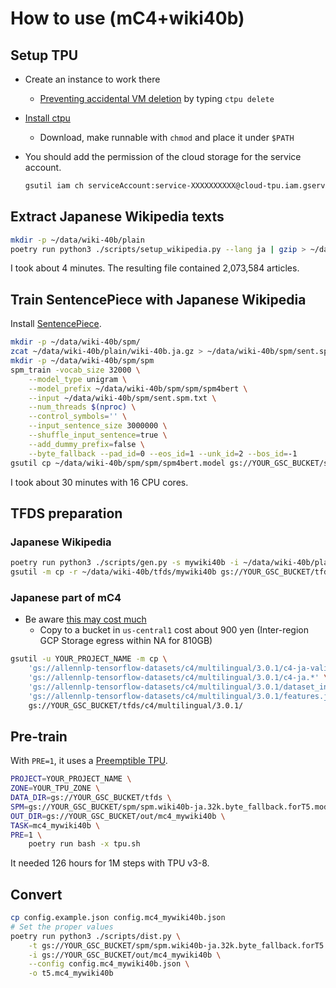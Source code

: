 
# How to use (mC4+wiki40b)

## Setup TPU

- Create an instance to work there
    - [Preventing accidental VM deletion](https://cloud.google.com/compute/docs/instances/preventing-accidental-vm-deletion) by typing ``ctpu delete``
- [Install ctpu](https://github.com/tensorflow/tpu/tree/master/tools/ctpu#local-machine)
    - Download, make runnable with ``chmod`` and place it under ``$PATH``
- You should add the permission of the cloud storage for the service account.

    ```bash
    gsutil iam ch serviceAccount:service-XXXXXXXXXX@cloud-tpu.iam.gserviceaccount.com:roles/storage.objectAdmin gs://YOUR_GSC_BUCKET
    ```

## Extract Japanese Wikipedia texts

```bash
mkdir -p ~/data/wiki-40b/plain
poetry run python3 ./scripts/setup_wikipedia.py --lang ja | gzip > ~/data/wiki-40b/plain/wiki-40b.ja.gz
```

I took about 4 minutes.
The resulting file contained 2,073,584 articles.

## Train SentencePiece with Japanese Wikipedia

Install [SentencePiece](https://github.com/google/sentencepiece).

```bash
mkdir -p ~/data/wiki-40b/spm/
zcat ~/data/wiki-40b/plain/wiki-40b.ja.gz > ~/data/wiki-40b/spm/sent.spm.txt
mkdir -p ~/data/wiki-40b/spm/spm
spm_train -vocab_size 32000 \
    --model_type unigram \
    --model_prefix ~/data/wiki-40b/spm/spm/spm4bert \
    --input ~/data/wiki-40b/spm/sent.spm.txt \
    --num_threads $(nproc) \
    --control_symbols='' \
    --input_sentence_size 3000000 \
    --shuffle_input_sentence=true \
    --add_dummy_prefix=false \
    --byte_fallback --pad_id=0 --eos_id=1 --unk_id=2 --bos_id=-1
gsutil cp ~/data/wiki-40b/spm/spm/spm4bert.model gs://YOUR_GSC_BUCKET/spm/spm.wiki40b-ja.32k.byte_fallback.forT5.model
```

I took about 30 minutes with 16 CPU cores.

## TFDS preparation

### Japanese Wikipedia

```bash
poetry run python3 ./scripts/gen.py -s mywiki40b -i ~/data/wiki-40b/plain/ -o ~/data/wiki-40b/tfds/
gsutil -m cp -r ~/data/wiki-40b/tfds/mywiki40b gs://YOUR_GSC_BUCKET/tfds/mywiki40b
```

### Japanese part of mC4

- Be aware [this may cost much](https://github.com/allenai/allennlp/discussions/5056)
    - Copy to a bucket in ``us-central1`` cost about 900 yen (Inter-region GCP Storage egress within NA for 810GB)

```bash
gsutil -u YOUR_PROJECT_NAME -m cp \
    'gs://allennlp-tensorflow-datasets/c4/multilingual/3.0.1/c4-ja-validation.*' \
    'gs://allennlp-tensorflow-datasets/c4/multilingual/3.0.1/c4-ja.*' \
    'gs://allennlp-tensorflow-datasets/c4/multilingual/3.0.1/dataset_info.json' \
    'gs://allennlp-tensorflow-datasets/c4/multilingual/3.0.1/features.json'\
    gs://YOUR_GSC_BUCKET/tfds/c4/multilingual/3.0.1/
```

## Pre-train

With ``PRE=1``, it uses a [Preemptible TPU](https://cloud.google.com/tpu/docs/preemptible).

```bash
PROJECT=YOUR_PROJECT_NAME \
ZONE=YOUR_TPU_ZONE \
DATA_DIR=gs://YOUR_GSC_BUCKET/tfds \
SPM=gs://YOUR_GSC_BUCKET/spm/spm.wiki40b-ja.32k.byte_fallback.forT5.model \
OUT_DIR=gs://YOUR_GSC_BUCKET/out/mc4_mywiki40b \
TASK=mc4_mywiki40b \
PRE=1 \
    poetry run bash -x tpu.sh
```

It needed 126 hours for 1M steps with TPU v3-8.

## Convert

```bash
cp config.example.json config.mc4_mywiki40b.json
# Set the proper values
poetry run python3 ./scripts/dist.py \
    -t gs://YOUR_GSC_BUCKET/spm/spm.wiki40b-ja.32k.byte_fallback.forT5.model \
    -i gs://YOUR_GSC_BUCKET/out/mc4_mywiki40b \
    --config config.mc4_mywiki40b.json \
    -o t5.mc4_mywiki40b
```
